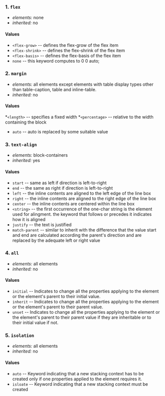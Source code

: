 ### 1. `flex`
* *elements:* none
* *inherited:* no 

#### Values

* `<flex-grow>` -- defines the flex-grow of the flex item
* `<flex-shrink>` -- defines the flex-shrink of the flex item
* `<flex-basis>` -- defines the flex-basis of the flex item
* `none` -- this keyword computes to 0 0 auto;

### 2. `margin`
* *elements:* all elements except elements with table display types other than table-caption, table and inline-table.
* *inherited:* no

#### Values

*`<length>` -- specifies a fixed width
*`<percentage>` -- relative to the width containing the block
* `auto` -- auto is replaced by some suitable value 

### 3. `text-align`
* *elements:* block-containers
* *inherited:* yes

#### Values
* `start` -- same as left if direction is left-to-right
* `end` -- the same as right if direction is left-to-right
* `left` -- the inline contents are aligned to the left edge of the line box
* `right` -- the inline contents are aligned to the right edge of the line box 
* `center` -- the inline contents are centered within the line box
* `<string>` -- the first occurrence of the one-char string is the element used for alingment. the keyword that follows or precedes it indicates how it is aligned
* `justify` -- the text is justified
* `match-parent` -- similar to inherit with the difference that the value start and end are calculated according the parent's direction and are replaced by the adequate left or right value

### 4. `all`
* *elements:* all elements
* *inherited:* no

#### Values
* `initial` -- Indicates to change all the properties applying to the element or the element's parent to their initial value.
* `inherit` -- Indicates to change all the properties applying to the element or the element's parent to their parent value.
* `unset` -- Indicates to change all the properties applying to the element or the element's parent to their parent value if they are inheritable or to their initial value if not.

### 5. `isolation`
* *elements:* all elements
* *inherited:* no

#### Values
* `auto` -- Keyword indicating that a new stacking context has to be created only if one properties applied to the element requires it.
* `isloate` -- Keyword indicating that a new stacking context must be created